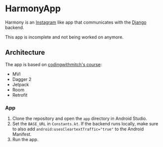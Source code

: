 # HarmonyApp

Harmony is an [Instagram](https://instagram.com/) like app that communicates with the [Django](https://github.com/sentrionic/Harmony-Django) backend.

This app is incomplete and not being worked on anymore.

## Architecture

The app is based on [codingwithmitch's course](https://codingwithmitch.com/courses/powerful-android-apps-with-jetpack-architecture/):

- MVI
- Dagger 2
- Jetpack
- Room
- Retrofit

### App

1. Clone the repository and open the `app` directory in Android Studio.
2. Set the `BASE_URL` in `Constants.kt`. If the backend runs locally, make sure to also add `android:usesCleartextTraffic="true"` to the Android Manifest.
3. Run the app.
